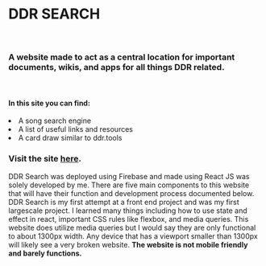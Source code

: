 <h1>DDR SEARCH</h1><br>
<h3>A website made to act as a central location for important documents, wikis, and apps for all things DDR related.</h3> <br>
<h4>In this site you can find:</h4>
<li>A song search engine</li>
<li>A list of useful links and resources</li>
<li>A card draw similar to ddr.tools</li>
<h3>Visit the site <a href="https://ddrsearch-580da.web.app/">here</a>.</h3>

DDR Search was deployed using Firebase and made using React JS was solely developed by me. There are five main components to this website that will have their function and development process documented below. DDR Search is my first attempt at a front end project and was my first largescale project. I learned many things including how to use state and effect in react, important CSS rules like flexbox, and media queries. This website does utilize media queries but I would say they are only functional to about 1300px width. Any device that has a viewport smaller than 1300px will likely see a very broken website. <b> The website is not mobile friendly and barely functions. </b>

